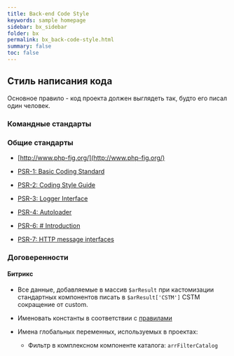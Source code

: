 ```yaml
---
title: Back-end Code Style
keywords: sample homepage
sidebar: bx_sidebar
folder: bx
permalink: bx_back-code-style.html
summary: false
toc: false
---
```


## Стиль написания кода

Основное правило - код проекта должен выглядеть так, будто его писал один человек.

### Командные стандарты



### Общие стандарты

* [http://www.php-fig.org/](http://www.php-fig.org/)

* [PSR-1: Basic Coding Standard](http://www.php-fig.org/psr/psr-1/)

* [PSR-2: Coding Style Guide](http://www.php-fig.org/psr/psr-2/)

* [PSR-3: Logger Interface](http://www.php-fig.org/psr/psr-3/)

* [PSR-4: Autoloader](http://www.php-fig.org/psr/psr-4/)

* [PSR-6: # Introduction](http://www.php-fig.org/psr/psr-6/)

* [PSR-7: HTTP message interfaces](http://www.php-fig.org/psr/psr-7/)

### Договеренности

#### Битрикс

* Все данные, добавляемые в массив ```$arResult``` при кастомизации стандартных компонентов писать в ```$arResult['CSTM']``` CSTM сокращение от custom.

* Именовать константы в соответствии с [правилами](https://gdecider.github.io/bx_struktura-proekta.html#localphp_interfaceincludeconstantsphp)

* Имена глобальных переменных, используемых в проектах:

  * Фильтр в комплексном компоненте каталога: ```arrFilterCatalog```
  
